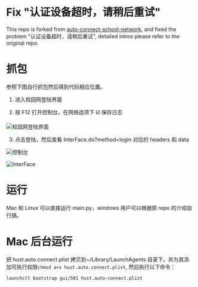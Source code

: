 # Fix "认证设备超时，请稍后重试"

This repo is forked from [auto-connect-school-network](https://github.com/Kingdo777/auto-connect-school-network), and fixed the problem "认证设备超时，请稍后重试", detailed intros please refer to the original repo.

# 抓包

参照下图自行抓包然后填到代码相应位置。

1. 进入校园网登陆界面

2. 按 F12 打开控制台，在网络选项下 ☑️ 保存日志

![校园网登陆界面](./img/CleanShot-3QDdfA9k@2x.png)

3. 点击登陆，然后查看 InterFace.do?method=login 对应的 headers 和 data

![控制台](./img/CleanShot-LOEqLuGy@2x.png)

![InterFace](./img/CleanShot-y9YxTDpp@2x.png)

# 运行

Mac 和 Linux 可以直接运行 main.py，windows 用户可以根据原 repo 的介绍自行搞。

# Mac 后台运行

把 hust.auto.connect.plist 拷贝到~/Library/LaunchAgents 目录下，并为其添加可执行权限`chmod a+x hust.auto.connect.plist`,
然后执行以下命令：

```bash
launchctl bootstrap gui/501 hust.auto-connect.plist
```
